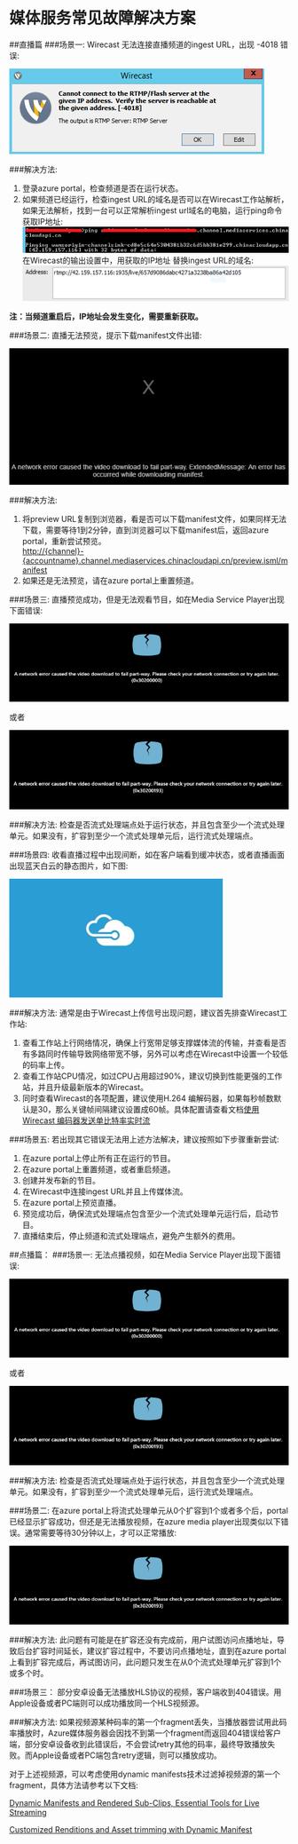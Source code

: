 # 媒体服务常见故障解决方案

##直播篇
###场景一: 
Wirecast 无法连接直播频道的ingest URL，出现 -4018 错误:

![wirecast-error](media/aog-media-service-troubleshoot-faq/wirecast-error.png "Wirecast-4018错误提示")

###解决方法:
1. 登录azure portal，检查频道是否在运行状态。
2. 如果频道已经运行，检查ingest URL的域名是否可以在Wirecast工作站解析，如果无法解析，找到一台可以正常解析ingest url域名的电脑，运行ping命令获取IP地址:
 ![ping-ip](media/aog-media-service-troubleshoot-faq/ping-ip.png "通过ping获取IP地址")  
 在Wirecast的输出设置中，用获取的IP地址 替换ingest URL的域名:  
 ![ingestURL-domain](media/aog-media-service-troubleshoot-faq/ingestURL-domain.png "IP地址替换ingest URL域名")
  
**注：当频道重启后，IP地址会发生变化，需要重新获取。**

###场景二: 
直播无法预览，提示下载manifest文件出错: 

![manifest-error](media/aog-media-service-troubleshoot-faq/manifest-error.png "下载manifest文件出错提示")
  
###解决方法:
1. 将preview URL复制到浏览器，看是否可以下载manifest文件，如果同样无法下载，需要等待1到2分钟，直到浏览器可以下载manifest后，返回azure portal，重新尝试预览。  
[http://{channel}-{accountname}.channel.mediaservices.chinacloudapi.cn/preview.isml/manifest](http://{channel}-{accountname}.channel.mediaservices.chinacloudapi.cn/preview.isml/manifest)
2. 如果还是无法预览，请在azure portal上重置频道。

###场景三:
直播预览成功，但是无法观看节目，如在Media Service Player出现下面错误:

![player-error1](media/aog-media-service-troubleshoot-faq/player-error1.png "MeidaServicePalyer出现0x30200000错误")

  或者
  
![player-error2](media/aog-media-service-troubleshoot-faq/player-error2.png "MeidaServicePalyer出现0x30200193错误")
    
###解决方法:
检查是否流式处理端点处于运行状态，并且包含至少一个流式处理单元。如果没有，扩容到至少一个流式处理单元后，运行流式处理端点。

###场景四: 
收看直播过程中出现间断，如在客户端看到缓冲状态，或者直播画面出现蓝天白云的静态图片，如下图:

![azure](media/aog-media-service-troubleshoot-faq/azure.png "azure")

###解决方法:
通常是由于Wirecast上传信号出现问题，建议首先排查Wirecast工作站:  

1. 查看工作站上行网络情况，确保上行宽带足够支撑媒体流的传输，并查看是否有多路同时传输导致网络带宽不够，另外可以考虑在Wirecast中设置一个较低的码率上传。
2. 查看工作站CPU情况，如过CPU占用超过90%，建议切换到性能更强的工作站，并且升级最新版本的Wirecast。
3. 同时查看Wirecast的各项配置，建议使用H.264 编解码器，如果每秒帧数默认是30，那么关键帧间隔建议设置成60帧。具体配置请查看文档[使用 Wirecast 编码器发送单比特率实时流](https://www.azure.cn/documentation/articles/media-services-configure-wirecast-live-encoder/)

###场景五:
若出现其它错误无法用上述方法解决，建议按照如下步骤重新尝试:

1. 在azure portal上停止所有正在运行的节目。
2. 在azure portal上重置频道，或者重启频道。
3. 创建并发布新的节目。
4. 在Wirecast中连接ingest URL并且上传媒体流。
5. 在azure portal上预览直播。
6. 预览成功后，确保流式处理端点包含至少一个流式处理单元运行后，启动节目。
7. 直播结束后，停止频道和流式处理端点，避免产生额外的费用。

##点播篇：
###场景一:
无法点播视频，如在Media Service Player出现下面错误:

![player-error1](media/aog-media-service-troubleshoot-faq/player-error1.png "MeidaServicePalyer出现0x30200000错误")

  或者
  
![player-error2](media/aog-media-service-troubleshoot-faq/player-error2.png "MeidaServicePalyer出现0x30200193错误")

###解决方法:
检查是否流式处理端点处于运行状态，并且包含至少一个流式处理单元。如果没有，扩容到至少一个流式处理单元后，运行流式处理端点。

###场景二:
在azure portal上将流式处理单元从0个扩容到1个或者多个后，portal已经显示扩容成功，但还是无法播放视频，在azure media player出现类似以下错误。通常需要等待30分钟以上，才可以正常播放:

![player-error2](media/aog-media-service-troubleshoot-faq/player-error2.png "MeidaServicePalyer出现0x30200193错误")


###解决方法:
此问题有可能是在扩容还没有完成前，用户试图访问点播地址，导致后台扩容时间延长，建议扩容过程中，不要访问点播地址，直到在azure portal上看到扩容完成后，再试图访问，此问题只发生在从0个流式处理单元扩容到1个或多个时。

###场景三：
部分安卓设备无法播放HLS协议的视频，客户端收到404错误。用Apple设备或者PC端则可以成功播放同一个HLS视频源。

###解决方法:
如果视频源某种码率的第一个fragment丢失，当播放器尝试用此码率播放时，Azure媒体服务器会因找不到第一个fragment而返回404错误给客户端，部分安卓设备收到此错误后，不会尝试retry其他的码率，最终导致播放失败。而Apple设备或者PC端包含retry逻辑，则可以播放成功。

对于上述视频源，可以考虑使用dynamic manifests技术过滤掉视频源的第一个fragment，具体方法请参考以下文档:

[Dynamic Manifests and Rendered Sub-Clips, Essential Tools for Live Streaming](https://azure.microsoft.com/en-us/blog/dynamic-manifests-and-rendered-sub-clips/)

[Customized Renditions and Asset trimming with Dynamic Manifest](https://azure.microsoft.com/en-us/blog/dynamic-manifest/)

